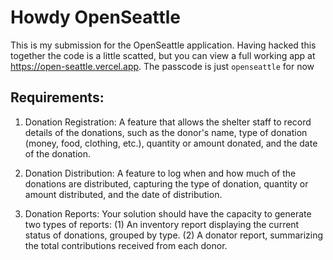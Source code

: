 # Howdy OpenSeattle
This is my submission for the OpenSeattle application. Having hacked this together the code is a little scatted, but you can view a full working app at https://open-seattle.vercel.app. The passcode is just `openseattle` for now

## Requirements:
1. Donation Registration: A feature that allows the shelter staff to record details of the donations, such as the donor's name, type of donation (money, food, clothing, etc.), quantity or amount donated, and the date of the donation.

2. Donation Distribution: A feature to log when and how much of the donations are distributed, capturing the type of donation, quantity or amount distributed, and the date of distribution.

3. Donation Reports: Your solution should have the capacity to generate two types of reports: (1) An inventory report displaying the current status of donations, grouped by type. (2) A donator report, summarizing the total contributions received from each donor.